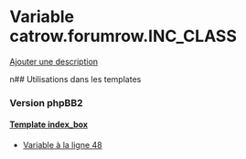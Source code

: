 # Variable catrow.forumrow.INC_CLASS
[Ajouter une description](https://fa-tvars.appspot.com/catrow.forumrow.INC_CLASS)

n## Utilisations dans les templates

### Version phpBB2

#### [Template index_box](subsilver/index_box.md)
* [Variable à la ligne 48](../subsilver/index_box.tpl#L48)